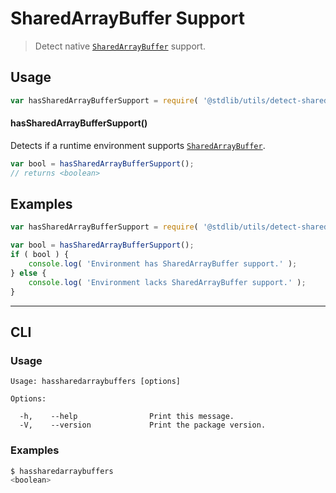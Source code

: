 # SharedArrayBuffer Support

> Detect native [`SharedArrayBuffer`][mdn-sharedarraybuffer] support.

<section class="usage">

## Usage

<!-- eslint-disable id-length -->

```javascript
var hasSharedArrayBufferSupport = require( '@stdlib/utils/detect-sharedarraybuffer-support' );
```

#### hasSharedArrayBufferSupport()

Detects if a runtime environment supports [`SharedArrayBuffer`][mdn-sharedarraybuffer].

```javascript
var bool = hasSharedArrayBufferSupport();
// returns <boolean>
```

</section>

<!-- /.usage -->

<section class="examples">

## Examples

<!-- eslint-disable id-length -->

```javascript
var hasSharedArrayBufferSupport = require( '@stdlib/utils/detect-sharedarraybuffer-support' );

var bool = hasSharedArrayBufferSupport();
if ( bool ) {
    console.log( 'Environment has SharedArrayBuffer support.' );
} else {
    console.log( 'Environment lacks SharedArrayBuffer support.' );
}
```

</section>

<!-- /.examples -->

* * *

<section class="cli">

## CLI

<section class="usage">

### Usage

```text
Usage: hassharedarraybuffers [options]

Options:

  -h,    --help                Print this message.
  -V,    --version             Print the package version.
```

</section>

<!-- /.usage -->

<section class="examples">

### Examples

```bash
$ hassharedarraybuffers
<boolean>
```

</section>

<!-- /.examples -->

</section>

<!-- /.cli -->

<section class="links">

[mdn-sharedarraybuffer]: https://developer.mozilla.org/en-US/docs/Web/JavaScript/Reference/Global_Objects/SharedArrayBuffer

</section>

<!-- /.links -->

